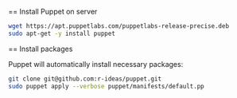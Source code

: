 == Install Puppet on server

```bash
wget https://apt.puppetlabs.com/puppetlabs-release-precise.deb
sudo apt-get -y install puppet
```

== Install packages

Puppet will automatically install necessary packages:

```bash
git clone git@github.com:r-ideas/puppet.git
sudo puppet apply --verbose puppet/manifests/default.pp
```
